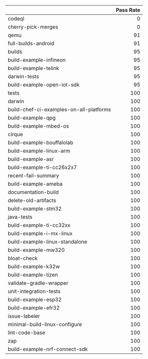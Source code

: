 |                                         |   Pass Rate |
|:----------------------------------------|------------:|
| codeql                                  |           0 |
| cherry-pick-merges                      |           0 |
| qemu                                    |          91 |
| full-builds-android                     |          91 |
| builds                                  |          95 |
| build-example-infineon                  |          95 |
| build-example-telink                    |          95 |
| darwin-tests                            |          95 |
| build-example-open-iot-sdk              |          95 |
| tests                                   |         100 |
| darwin                                  |         100 |
| build-chef-ci-examples-on-all-platforms |         100 |
| build-example-qpg                       |         100 |
| build-example-mbed-os                   |         100 |
| cirque                                  |         100 |
| build-example-bouffalolab               |         100 |
| build-example-linux-arm                 |         100 |
| build-example-asr                       |         100 |
| build-example-ti-cc26x2x7               |         100 |
| recent-fail-summary                     |         100 |
| build-example-ameba                     |         100 |
| documentation-build                     |         100 |
| delete-old-artifacts                    |         100 |
| build-example-stm32                     |         100 |
| java-tests                              |         100 |
| build-example-ti-cc32xx                 |         100 |
| build-example-i-mx-linux                |         100 |
| build-example-linux-standalone          |         100 |
| build-example-mw320                     |         100 |
| bloat-check                             |         100 |
| build-example-k32w                      |         100 |
| build-example-tizen                     |         100 |
| validate-gradle-wrapper                 |         100 |
| unit-integration-tests                  |         100 |
| build-example-esp32                     |         100 |
| build-example-efr32                     |         100 |
| issue-labeler                           |         100 |
| minimal-build-linux-configure           |         100 |
| lint-code-base                          |         100 |
| zap                                     |         100 |
| build-example-nrf-connect-sdk           |         100 |